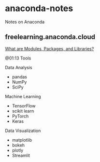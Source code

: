# anaconda-notes
Notes on Anaconda

## freelearning.anaconda.cloud
[What are Modules, Packages, and Libraries?](https://freelearning.anaconda.cloud/get-started-with-anaconda/19826)

@01:13
Tools

Data Analysis
- pandas
- NumPy
- SciPy

Machine Learning
- TensorFlow
- scikit learn
- PyTorch
- Keras

Data Visualization
- matplotlib
- bokeh
- plotly
- Streamlit

